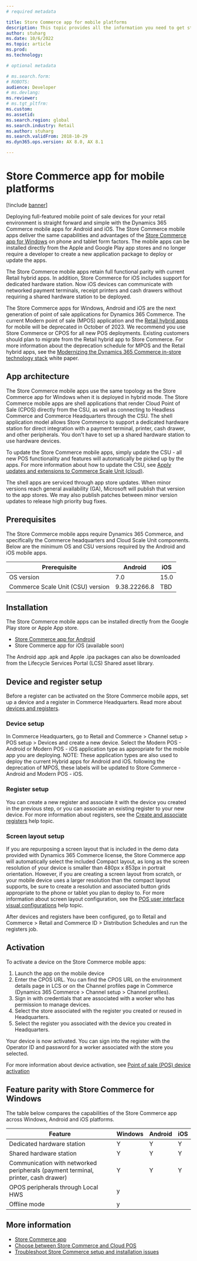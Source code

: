 ```yaml
---
# required metadata

title: Store Commerce app for mobile platforms
description: This topic provides all the information you need to get started with the Store Commerce app for Android and iOS.
author: stuharg 
ms.date: 10/6/2022
ms.topic: article
ms.prod: 
ms.technology: 

# optional metadata

# ms.search.form: 
# ROBOTS: 
audience: Developer
# ms.devlang: 
ms.reviewer: 
# ms.tgt_pltfrm: 
ms.custom: 
ms.assetid: 
ms.search.region: global
ms.search.industry: Retail
ms.author: stuharg
ms.search.validFrom: 2018-10-29
ms.dyn365.ops.version: AX 8.0, AX 8.1

---
```


# Store Commerce app for mobile platforms

[!include [banner](../includes/banner.md)]

Deploying full-featured mobile point of sale devices for your retail environment is straight forward and simple with the Dynamics 365 Commerce mobile apps for Android and iOS. The Store Commerce mobile apps deliver the same capabilities and advantages of the [Store Commerce app for Windows](store-commerce.md) on phone and tablet form factors. The mobile apps can be installed directly from the Apple and Google Play app stores and no longer require a developer to create a new application package to deploy or update the apps. 

The Store Commerce mobile apps retain full functional parity with current Retail hybrid apps. In addition, Store Commerce for iOS includes support for dedicated hardware station. Now iOS devices can communicate with networked payment terminals, receipt printers and cash drawers without requiring a shared hardware station to be deployed. 

The Store Commerce apps for Windows, Android and iOS are the next generation of point of sale applications for Dynamics 365 Commerce. The current Modern point of sale (MPOS) application and the [Retail hybrid apps](hybridapp.md) for mobile will be deprecated in October of 2023. We recommend you use Store Commerce or CPOS for all new POS deployments. Existing customers should plan to migrate from the Retail hybrid app to Store Commerce. For more information about the deprecation schedule for MPOS and the Retail hybrid apps, see the [Modernizing the Dynamics 365 Commerce in-store technology stack](https://www.microsoft.com/en-au/download/details.aspx?id=103896) white paper. 

## App architecture

The Store Commerce mobile apps use the same topology as the Store Commerce app for Windows when it is deployed in hybrid mode. The Store Commerce mobile apps are shell applications that render Cloud Point of Sale (CPOS) directly from the CSU, as well as connecting to Headless Commerce and Commerce Headquarters through the CSU. The shell application model allows Store Commerce to support a dedicated hardware station for direct integration with a payment terminal, printer, cash drawer, and other peripherals. You don't have to set up a shared hardware station to use hardware devices. 

To update the Store Commerce mobile apps, simply update the CSU - all new POS functionality and features will automatically be picked up by the apps. For more information about how to update the CSU, see [Apply updates and extensions to Commerce Scale Unit (cloud)](../../fin-ops-core/dev-itpro/deployment/update-retail-channel.md).

The shell apps are serviced through app store updates. When minor versions reach general availability (GA), Microsoft will publish that version to the app stores. We may also publish patches between minor version updates to release high priority bug fixes.

## Prerequisites

The Store Commerce mobile apps require Dynamics 365 Commerce, and specifically the Commerce headquarters and Cloud Scale Unit components. Below are the minimum OS and CSU versions required by the Android and iOS mobile apps. 

| Prerequisite                       | Android      | iOS  |
| ---------------------------------- | ------------ | ---- |
| OS version                         | 7.0          | 15.0 |
| Commerce Scale Unit (CSU) version | 9.38.22266.8 | TBD  |

## Installation

The Store Commerce mobile apps can be installed directly from the Google Play store or Apple App store. 

- [Store Commerce app for Android](https://aka.ms/storecommerceandroid)
- Store Commerce app for iOS (available soon)

The Android app .apk and Apple .ipa packages can also be downloaded from the Lifecycle Services Portal (LCS) Shared asset library. 

## Device and register setup

Before a register can be activated on the Store Commerce mobile apps, set up a device and a register in Commerce Headquarters. Read more about [devices and registers](../implementation-considerations-devices.md). 

### **Device setup**

In Commerce Headquarters, go to Retail and Commerce > Channel setup > POS setup > Devices and create a new device. Select the Modern POS - Android or Modern POS - iOS application type as appropriate for the mobile app you are deploying. NOTE: These application types are also used to deploy the current Hybrid apps for Android and iOS. following the deprecation of MPOS, these labels will be updated to Store Commerce - Android and Modern POS - iOS. 

### **Register setup**

You can create a new register and associate it with the device you created in the previous step, or you can associate an existing register to your new device. For more information about registers, see the [Create and associate registers](../tasks/create-associate-registers.md) help topic.

### **Screen layout setup**

If you are repurposing a screen layout that is included in the demo data provided with Dynamics 365 Commerce license, the Store Commerce app will automatically select the included Compact layout, as long as the screen resolution of your device is smaller than 480px x 853px in portrait orientation. However, if you are creating a screen layout from scratch, or your mobile device uses a larger resolution than the compact layout supports, be sure to create a resolution and associated button grids appropriate to the phone or tablet you plan to deploy to. For more information about screen layout configuration, see the [POS user interface visual configurations](../pos-screen-layouts.md) help topic. 

After devices and registers have been configured, go to Retail and Commerce > Retail and Commerce ID > Distribution Schedules and run the registers job.

## Activation

To activate a device on the Store Commerce mobile apps:

1. Launch the app on the mobile device
2. Enter the CPOS URL. You can find the CPOS URL on the environment details page in LCS or on the Channel profiles page in Commerce (Dynamics 365 Commerce > Channel setup > Channel profiles).
3. Sign in with credentials that are associated with a worker who has permission to manage devices.
4. Select the store associated with the register you created or reused in Headquarters.
5. Select the register you associated with the device you created in Headquarters.

Your device is now activated. You can sign into the register with the Operator ID and password for a worker associated with the store you selected. 

For more information about device activation, see [Point of sale (POS) device activation](retail-device-activation.md#activate-a-modern-pos-or-cloud-pos-device-by-using-guided-activation)

## Feature parity with Store Commerce for Windows

 The table below compares the capabilities of the Store Commerce app across Windows, Android and iOS platforms.

| Feature                                                      | Windows | Android | iOS  |
| ------------------------------------------------------------ | ------- | ------- | ---- |
| Dedicated hardware station                                   | Y       | Y       | Y    |
| Shared hardware station                                      | Y       | Y       | Y    |
| Communication with networked peripherals (payment terminal, printer, cash drawer) | Y       | Y       | Y    |
| OPOS peripherals through Local HWS                           | y       |         |      |
| Offline mode                                                 | y       |         |      |



## More information

- [Store Commerce app](store-commerce.md)
- [Choose between Store Commerce and Cloud POS](../mpos-or-cpos.md)
- [Troubleshoot Store Commerce setup and installation issues](../troubleshoot/store-commerce-setup-installation.md)
